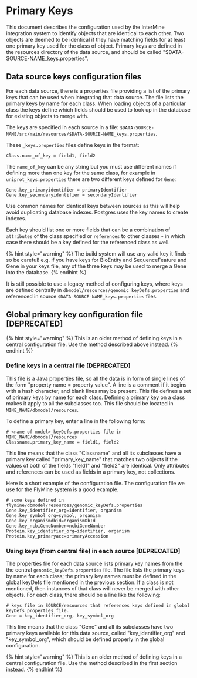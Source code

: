 # Primary Keys

This document describes the configuration used by the InterMine integration system to identify objects that are identical to each other. Two objects are deemed to be identical if they have matching fields for at least one primary key used for the class of object. Primary keys are defined in the resources directory of the data source, and should be called "$DATA-SOURCE-NAME\_keys.properties".

## Data source keys configuration files

For each data source, there is a properties file providing a list of the primary keys that can be used when integrating that data source. The file lists the primary keys by name for each class. When loading objects of a particular class the keys define which fields should be used to look up in the database for existing objects to merge with.

The keys are specified in each source in a file: `$DATA-SOURCE-NAME/src/main/resources/$DATA-SOURCE-NAME_keys.properties`.

These `_keys.properties` files define keys in the format:

```text
Class.name_of_key = field1, field2
```

The `name_of_key` can be any string but you must use different names if defining more than one key for the same class, for example in `uniprot_keys.properties` there are two different keys defined for `Gene`:

```text
Gene.key_primaryidentifier = primaryIdentifier
Gene.key_secondaryidentifier = secondaryIdentifier
```

Use common names for identical keys between sources as this will help avoid duplicating database indexes. Postgres uses the key names to create indexes.

Each key should list one or more fields that can be a combination of `attributes` of the class specified or `references` to other classes - in which case there should be a key defined for the referenced class as well.

{% hint style="warning" %}
The build system will use any valid key it finds - so be careful! e.g. if you have keys for BioEntity and SequenceFeature and Gene in your keys file, any of the three keys may be used to merge a Gene into the database.
{% endhint %}

It is still possible to use a legacy method of configuring keys, where keys are defined centrally in `dbmodel/resources/genomic_keyDefs.properties` and referenced in source `$DATA-SOURCE-NAME_keys.properties` files.

## Global primary key configuration file \[DEPRECATED\]

{% hint style="warning" %}
This is an older method of defining keys in a central configuration file. Use the method described above instead.
{% endhint %}

### Define keys in a central file \[DEPRECATED\]

This file is a Java properties file, so all the data is in form of single lines of the form "property name = property value". A line is a comment if it begins with a hash character, and blank lines may be present. This file defines a set of primary keys by name for each class. Defining a primary key on a class makes it apply to all the subclasses too. This file should be located in `MINE_NAME/dbmodel/resources`.

To define a primary key, enter a line in the following form:

```text
# <name of model>_keyDefs.properties file in MINE_NAME/dbmodel/resources
Classname.primary_key_name = field1, field2
```

This line means that the class "Classname" and all its subclasses have a primary key called "primary\_key\_name" that matches two objects if the values of both of the fields "field1" and "field2" are identical. Only attributes and references can be used as fields in a primary key, not collections.

Here is a short example of the configuration file. The configuration file we use for the FlyMine system is a good example.

```text
# some keys defined in flymine/dbmodel/resources/genomic_keyDefs.properties
Gene.key_identifier_org=identifier, organism
Gene.key_symbol_org=symbol, organism
Gene.key_organismdbid=organismDbId
Gene.key_ncbiGeneNumber=ncbiGeneNumber
Protein.key_identifier_org=identifier, organism
Protein.key_primaryacc=primaryAccession
```

### Using keys \(from central file\) in each source \[DEPRECATED\]

The properties file for each data source lists primary key names from the the central `genomic_keyDefs.properties` file. The file lists the primary keys by name for each class; the primary key names must be defined in the global keyDefs file mentioned in the previous section. If a class is not mentioned, then instances of that class will never be merged with other objects. For each class, there should be a line like the following:

```text
# keys file in SOURCE/resources that references keys defined in global keyDefs properties file. 
Gene = key_identifier_org, key_symbol_org
```

This line means that the class "Gene" and all its subclasses have two primary keys available for this data source, called "key\_identifier\_org" and "key\_symbol\_org", which should be defined properly in the global configuration.

{% hint style="warning" %}
This is an older method of defining keys in a central configuration file. Use the method described in the first section instead.
{% endhint %}

